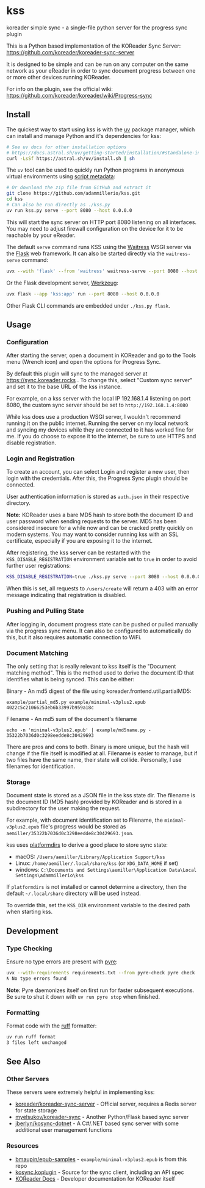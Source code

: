 # kss

koreader simple sync - a single-file python server for the progress sync plugin

This is a Python based implementation of the KOReader Sync Server: https://github.com/koreader/koreader-sync-server

It is designed to be simple and can be run on any computer on the same network as your eReader in order to sync document progress between one or more other devices running KOReader.

For info on the plugin, see the official wiki: https://github.com/koreader/koreader/wiki/Progress-sync

## Install

The quickest way to start using kss is with the [uv](https://github.com/astral-sh/uv) package manager, which can install and manage Python and it's dependencies for kss:

```bash
# See uv docs for other installation options
# https://docs.astral.sh/uv/getting-started/installation/#standalone-installer
curl -LsSf https://astral.sh/uv/install.sh | sh
```

The `uv` tool can be used to quickly run Python programs in anonymous
virtual environments using [script metadata](https://docs.astral.sh/uv/guides/scripts/):

```bash
# Or download the zip file from GitHub and extract it
git clone https://github.com/adammillerio/kss.git
cd kss
# Can also be run directly as ./kss.py
uv run kss.py serve --port 8080 --host 0.0.0.0
```

This will start the sync server on HTTP port 8080 listening on all interfaces. You may need to adjust firewall configuration on the device for it to be reachable by your eReader.

The default `serve` command runs KSS using the [Waitress](https://github.com/Pylons/waitress) WSGI server via the [Flask](https://github.com/pallets/flask) web framework. It can also be started directly via the `waitress-serve` command:

```bash
uvx --with 'flask' --from 'waitress' waitress-serve --port 8080 --host 0.0.0.0 kss:app
```


Or the Flask development server, [Werkzeug](https://github.com/pallets/werkzeug):

```bash
uvx flask --app 'kss:app' run --port 8080 --host 0.0.0.0
```

Other Flask CLI commands are embedded under `./kss.py flask`.

## Usage

### Configuration

After starting the server, open a document in KOReader and go to the Tools menu (Wrench icon) and open the options for Progress Sync.

By default this plugin will sync to the managed server at https://sync.koreader.rocks . To change this, select "Custom sync server" and set it to the base URL of the kss instance.

For example, on a kss server with the local IP 192.168.1.4 listening on port 8080, the custom sync server should be set to `http://192.168.1.4:8080`

While kss does use a production WSGI server, I wouldn't recommend running it on the public internet. Running the server on my local network and syncing my devices while they are connected to it has worked fine for me. If you do choose to expose it to the internet, be sure to use HTTPS and disable registration.

### Login and Registration

To create an account, you can select Login and register a new user, then login with the credentials. After this, the Progress Sync plugin should be connected.

User authentication information is stored as `auth.json` in their respective directory.

**Note:** KOReader uses a bare MD5 hash to store both the document ID and user password when sending requests to the server. MD5 has been considered insecure for a while now and can be cracked pretty quickly on modern systems. You may want to consider running kss with an SSL certificate, especially if you are exposing it to the internet.

After registering, the kss server can be restarted with the `KSS_DISABLE_REGISTRATION` environment variable set to `true` in order to avoid further user registrations:

```bash
KSS_DISABLE_REGISTRATION=true ./kss.py serve --port 8080 --host 0.0.0.0
```

When this is set, all requests to `/users/create` will return a 403 with an error message indicating that registration is disabled.

### Pushing and Pulling State

After logging in, document progress state can be pushed or pulled manually via the progress sync menu. It can also be configured to automatically do this, but it also requires automatic connection to WiFi.

### Document Matching

The only setting that is really relevant to kss itself is the "Document matching method". This is the method used to derive the document ID that identifies what is being synced. This can be either:

Binary - An md5 digest of the file using koreader.frontend.util.partialMD5:

```
example/partial_md5.py example/minimal-v3plus2.epub
4022c5c21066253eb6b33997b959a18c
```

Filename - An md5 sum of the document's filename

```
echo -n 'minimal-v3plus2.epub' | example/md5name.py -
35322b7036d0c3298eedde8c30429693
```

There are pros and cons to both. Binary is more unique, but the hash will change if the file itself is modified at all. Filename is easier to manage, but if two files have the same name, their state will collide. Personally, I use filenames for identification.

### Storage

Document state is stored as a JSON file in the kss state dir. The filename is the document ID (MD5 hash) provided by KOReader and is stored in a subdirectory for the user making the request.

For example, with document identification set to Filename, the `minimal-v3plus2.epub` file's progress would be stored as `aemiller/35322b7036d0c3298eedde8c30429693.json`.

kss uses [platformdirs](https://github.com/tox-dev/platformdirs) to derive a good place to store sync state:

* macOS: `/Users/aemiller/Library/Application Support/kss`
* Linux: `/home/aemiller/.local/share/kss` (or `XDG_DATA_HOME` if set)
* windows: `C:\Documents and Settings\aemiller\Application Data\Local Settings\adammillerio\kss`

If `platformdirs` is not installed or cannot determine a directory, then the default `~/.local/share` directory will be used instead.

To override this, set the `KSS_DIR` environment variable to the desired path when starting kss.

## Development

### Type Checking

Ensure no type errors are present with [pyre](https://github.com/facebook/pyre-check):

```bash
uvx --with-requirements requirements.txt --from pyre-check pyre check
ƛ No type errors found
```

**Note**: Pyre daemonizes itself on first run for faster subsequent executions. Be sure to shut it down with `uv run pyre stop` when finished.

### Formatting

Format code with the [ruff](https://github.com/astral-sh/ruff) formatter:

```bash
uv run ruff format
3 files left unchanged
```

## See Also

### Other Servers

These servers were extremely helpful in implementing kss:

* [koreader/koreader-sync-server](https://github.com/koreader/koreader-sync-server) - Official server, requires a Redis server for state storage
* [myelsukov/koreader-sync](https://github.com/myelsukov/koreader-sync) - Another Python/Flask based sync server
* [jberlyn/kosync-dotnet](https://github.com/jberlyn/kosync-dotnet) - A C#/.NET based sync server with some additional user management functions

### Resources

* [bmaupin/epub-samples](https://github.com/bmaupin/epub-samples) - `example/minimal-v3plus2.epub` is from this repo
* [kosync.koplugin](https://github.com/koreader/koreader/tree/master/plugins/kosync.koplugin) - Source for the sync client, including an API spec
* [KOReader Docs](https://koreader.rocks/doc/index.html) - Developer documentation for KOReader itself
